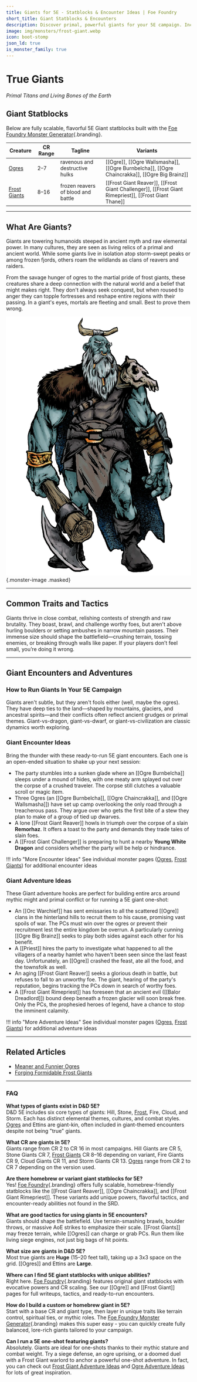 ```yaml
---
title: Giants for 5E - Statblocks & Encounter Ideas | Foe Foundry
short_title: Giant Statblocks & Encounters
description: Discover primal, powerful giants for your 5E campaign. Includes custom Frost Giant and Ogre statblocks, unique powers, and encounter ideas to shake the very earth beneath your players' feet.
image: img/monsters/frost-giant.webp
icon: boot-stomp
json_ld: true
is_monster_family: true
---
```


# True Giants

*Primal Titans and Living Bones of the Earth*

## Giant Statblocks

Below are fully scalable, flavorful 5E Giant statblocks built with the [Foe Foundry Monster Generator](../generate/index.md){.branding}.

| Creature | CR Range | Tagline                                    | Variants |
|----------|----------|--------------------------------------------|----------|
| [Ogres](../monsters/ogre.md)  | 2–7  | ravenous and destructive hulks         | [[Ogre]], [[Ogre Wallsmasha]], [[Ogre Burnbelcha]], [[Ogre Chaincrakka]], [[Ogre Big Brainz]] |
| [Frost Giants](../monsters/frost-giant.md) | 8–16 | frozen reavers of blood and battle     | [[Frost Giant Reaver]], [[Frost Giant Challenger]], [[Frost Giant Rimepriest]], [[Frost Giant Thane]]  |

---

## What Are Giants?

Giants are towering humanoids steeped in ancient myth and raw elemental power. In many cultures, they are seen as living relics of a primal and ancient world. While some giants live in isolation atop storm-swept peaks or among frozen fjords, others roam the wildlands as clans of reavers and raiders.

From the savage hunger of ogres to the martial pride of frost giants, these creatures share a deep connection with the natural world and a belief that might makes right. They don't always seek conquest, but when roused to anger they can topple fortresses and reshape entire regions with their passing. In a giant's eyes, mortals are fleeting and small. Best to prove them wrong.


![A 5E Frost Giant reaver carries a frozen axe](../img/monsters/frost-giant.webp){.monster-image .masked}

---

## Common Traits and Tactics

Giants thrive in close combat, relishing contests of strength and raw brutality. They boast, brawl, and challenge worthy foes, but aren't above hurling boulders or setting ambushes in narrow mountain passes. Their immense size should shape the battlefield—crushing terrain, tossing enemies, or breaking through walls like paper. If your players don’t feel small, you’re doing it wrong.

---

## Giant Encounters and Adventures

### How to Run Giants In Your 5E Campaign

Giants aren't subtle, but they aren't fools either (well, maybe the ogres). They have deep ties to the land—shaped by mountains, glaciers, and ancestral spirits—and their conflicts often reflect ancient grudges or primal themes. Giant-vs-dragon, giant-vs-dwarf, or giant-vs-civilization are classic dynamics worth exploring.

### Giant Encounter Ideas

Bring the thunder with these ready-to-run 5E giant encounters. Each one is an open-ended situation to shake up your next session:

- The party stumbles into a sunken glade where an [[Ogre Burnbelcha]] sleeps under a mound of hides, with one meaty arm splayed out over the corpse of a crushed traveler. The corpse still clutches a valuable scroll or magic item.
- Three Ogres (an [[Ogre Burnbelcha]], [[Ogre Chaincrakka]], and [[Ogre Wallsmasha]]) have set up camp overlooking the only road through a treacherous pass. They argue over who gets the first bite of a stew they plan to make of a group of tied up dwarves.
- A lone [[Frost Giant Reaver]] howls in triumph over the corpse of a slain **Remorhaz**. It offers a toast to the party and demands they trade tales of slain foes.
- A [[Frost Giant Challenger]] is preparing to hunt a nearby **Young White Dragon** and considers whether the party will be help or hindrance.

!!! info "More Encounter Ideas"
    See individual monster pages ([Ogres](../monsters/ogre.md), [Frost Giants](../monsters/frost-giant.md)) for additional encounter ideas

### Giant Adventure Ideas

These Giant adventure hooks are perfect for building entire arcs around mythic might and primal conflict or for running a 5E giant one-shot:

- An [[Orc Warchief]] has sent emissaries to all the scattered [[Ogre]] clans in the hinterland hills to recruit them to his cause, promising vast spoils of war. The PCs must win over the ogres or prevent their recruitment lest the entire kingdom be overrun. A particularly cunning [[Ogre Big Brainz]] seeks to play both sides against each other for his benefit.
- A [[Priest]] hires the party to investigate what happened to all the villagers of a nearby hamlet who haven't been seen since the last feast day. Unfortunately, an [[Ogre]] crashed the feast, ate all the food, and the townsfolk as well.
- An aging [[Frost Giant Reaver]] seeks a glorious death in battle, but refuses to fall to an unworthy foe. The giant, hearing of the party's reputation, begins tracking the PCs down in search of worthy foes.
- A [[Frost Giant Rimepriest]] has foreseen that an ancient evil ([[Balor Dreadlord]]) bound deep beneath a frozen glacier will soon break free. Only the PCs, the prophesied heroes of legend, have a chance to stop the imminent calamity.

!!! info "More Adventure Ideas"
    See individual monster pages ([Ogres](../monsters/ogre.md), [Frost Giants](../monsters/frost-giant.md)) for additional adventure ideas

---

## Related Articles

- [Meaner and Funnier Ogres](../blog/2025_06_08_ogres.md)
- [Forging Formidable Frost Giants](../blog/2025_07_20_frost_giants.md)

---

### FAQ

**What types of giants exist in D&D 5E?**  
D&D 5E includes six core types of giants: Hill, Stone, [Frost](../monsters/frost-giant.md), Fire, Cloud, and Storm. Each has distinct elemental themes, cultures, and combat styles. [Ogres](../monsters/ogre.md) and Ettins are giant-kin, often included in giant-themed encounters despite not being "true" giants.

**What CR are giants in 5E?**  
Giants range from CR 2 to CR 16 in most campaigns. Hill Giants are CR 5, Stone Giants CR 7, [Frost Giants](../monsters/frost-giant.md) CR 8–16 depending on variant, Fire Giants CR 9, Cloud Giants CR 11, and Storm Giants CR 13. [Ogres](../monsters/ogre.md) range from CR 2 to CR 7 depending on the version used.

**Are there homebrew or variant giant statblocks for 5E?**  
Yes! [Foe Foundry](../index.md){.branding} offers fully scalable, homebrew-friendly statblocks like the [[Frost Giant Reaver]], [[Ogre Chaincrakka]], and [[Frost Giant Rimepriest]]. These variants add unique powers, flavorful tactics, and encounter-ready abilities not found in the SRD.

**What are good tactics for using giants in 5E encounters?**  
Giants should shape the battlefield. Use terrain-smashing brawls, boulder throws, or massive AoE strikes to emphasize their scale. [[Frost Giants]] may freeze terrain, while [[Ogres]] can charge or grab PCs. Run them like living siege engines, not just big bags of hit points.

**What size are giants in D&D 5E?**  
Most true giants are **Huge** (15–20 feet tall), taking up a 3x3 space on the grid. [[Ogres]] and Ettins are **Large**.

**Where can I find 5E giant statblocks with unique abilities?**  
Right here. [Foe Foundry](../index.md){.branding} features original giant statblocks with evocative powers and CR scaling. See our [[Ogre]] and [[Frost Giant]] pages for full writeups, tactics, and ready-to-run encounters.

**How do I build a custom or homebrew giant in 5E?**  
Start with a base CR and giant type, then layer in unique traits like terrain control, spiritual ties, or mythic roles. The [Foe Foundry Monster Generator](../generate/index.md){.branding} makes this super easy - you can quickly create fully balanced, lore-rich giants tailored to your campaign.

**Can I run a 5E one-shot featuring giants?**  
Absolutely. Giants are ideal for one-shots thanks to their mythic stature and combat weight. Try a siege defense, an ogre uprising, or a doomed duel with a Frost Giant warlord to anchor a powerful one-shot adventure. In fact, you can check out [Frost Giant Adventure Ideas](../monsters/frost-giant.md#frost-giant-adventure-ideas) and [Ogre Adventure Ideas](../monsters/ogre.md#ogre-adventure-ideas) for lots of great inspiration.